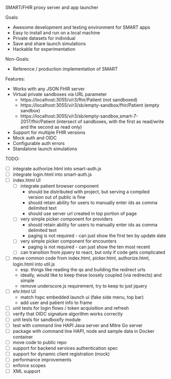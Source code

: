 SMART/FHIR proxy server and app launcher

Goals:
- Awesome development and testing environment for SMART apps
- Easy to install and run on a local machine
- Private datasets for individual
- Save and share launch simulations
- Hackable for experimentation

Non-Goals:
- Reference / production implementation of SMART

Features:
- Works with any JSON FHIR server
- Virtual private sandboxes via URL parameter
	- https://localhost:3055/v/r3/fhir/Patient (not sandboxed) 
	- https://localhost:3055/v/r3/sb/empty-sandbox/fhir/Patient (empty sandbox) 
	- https://localhost:3055/v/r3/sb/empty-sandbox,smart-7-2017/fhir/Patient (intersect of sandboxes, with the first as read/write and the second as read only)
- Support for multiple FHIR versions
- Mock auth and OIDC
- Configurable auth errors
- Standalone launch simulations

TODO:
- [ ] integrate authorize.html into smart-auth.js
- [ ] integrate login.html into smart-auth.js
- [ ] index.html UI
	- [ ] integrate patient browser component
		- should be distributed with project, but serving a compiled version out of public is fine
		- should retain ability for users to manually enter ids as comma delimited text
		- should use server url created in top portion of page
	- [ ] very simple picker component for providers
		- should retain ability for users to manually enter ids as comma delimited text
		- paging is not required - can just show the first ten by update date
	- [ ] very simple picker component for encounters
		- paging is not required - can just show the ten most recent
	- [ ] can transition from jquery to react, but only if code gets complicated
- [ ] move common code from index.html, picker.html, authorize.html, login.html into util.js
	- esp. things like reading the qs and building the redirect urls
	- ideally, would like to keep these loosely coupled (via redirects) and simple 
	- remove underscore.js requirement, try to keep to just jquery
- [ ] ehr.html UI
	- match hspc embedded launch ui (fake side menu, top bar)
	- add user and patient info to frame
- [ ] unit tests for login flows / token acquisition and refresh
- [ ] verify that OIDC signature algorithm works correctly
- [ ] unit tests for sandboxify module
- [ ] test with command line HAPI Java server and Mitre Go server
- [ ] package with command line HAPI, node and sample data in Docker container
- [ ] move code to public repo
- [ ] support for backend services authentication spec
- [ ] support for dynamic client registration (mock)
- [ ] performance improvements
- [ ] enforce scopes
- [ ] XML support
